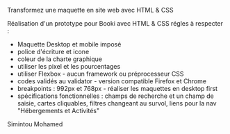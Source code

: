 Transformez une maquette en site web avec HTML & CSS

Réalisation d'un prototype pour Booki avec HTML & CSS régles à respecter : 
- Maquette Desktop et mobile imposé 
- police d'écriture et icone 
- coleur de la charte graphique 
- utiliser les pixel et les pourcentages 
- utiliser Flexbox - aucun framework ou préprocesseur CSS 
- codes validés au validator - version compatible Firefox et Chrome 
- breakpoints : 992px et 768px - réaliser les maquettes en desktop first 
- spécifications fonctionnelles : champs de recherche et un champ de saisie, cartes cliquables, filtres changeant au survol, liens pour la nav "Hébergements et Activités"

Simintou Mohamed
